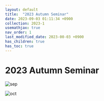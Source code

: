 ```yaml
---
layout: default
title:  "2023 Autumn Seminar"
date: 2023-09-03 01:11:34 +0900
collection: 2023-1
usemathjax: true
nav_order: 1
last_modified_date: 2023-00-03 +0900
has_children: true
has_toc: true
---
```

# 2023 Autumn Seminar


![sep](../2023-2/9sep.png)

![oct](../2023-2/oct.png)
